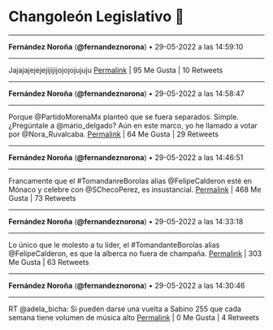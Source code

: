 # Changoleón Legislativo 🙈
*****
**Fernández Noroña** (**@fernandeznorona**) • 29-05-2022 a las 14:59:10
*****
Jajajajejejejijijijojojojujuju
[Permalink](https://twitter.com/fernandeznorona/status/1531047527121924097) | 95 Me Gusta | 10 Retweets
*****
**Fernández Noroña** (**@fernandeznorona**) • 29-05-2022 a las 14:58:47
*****
Porque @PartidoMorenaMx planteó que se fuera separados. Simple. ¿Pregúntale a @mario_delgado? Aún en este marco, yo he llamado a votar por @Nora_Ruvalcaba.
[Permalink](https://twitter.com/fernandeznorona/status/1531047429415620608) | 64 Me Gusta | 29 Retweets
*****
**Fernández Noroña** (**@fernandeznorona**) • 29-05-2022 a las 14:46:51
*****
Francamente que el #TomandanreBorolas alias @FelipeCalderon esté en Mónaco y celebre con @SChecoPerez, es insustancial.
[Permalink](https://twitter.com/fernandeznorona/status/1531044426801369090) | 468 Me Gusta | 73 Retweets
*****
**Fernández Noroña** (**@fernandeznorona**) • 29-05-2022 a las 14:33:18
*****
Lo único que le molesto a tu líder, el #TomandanteBorolas alias @FelipeCalderon, es que la alberca no fuera de champaña.
[Permalink](https://twitter.com/fernandeznorona/status/1531041018589609989) | 303 Me Gusta | 63 Retweets
*****
**Fernández Noroña** (**@fernandeznorona**) • 29-05-2022 a las 14:30:46
*****
RT @adela_bicha: Si pueden darse una vuelta a Sabino 255 que cada semana tiene volumen de música alto
[Permalink](https://twitter.com/fernandeznorona/status/1531040380724170752) | 0 Me Gusta | 4 Retweets